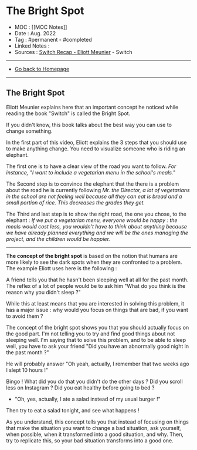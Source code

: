 # The Bright Spot
- MOC : [[MOC Notes]]
- Date : Aug. 2022
- Tag : #permanent - #completed 
- Linked Notes : 
- Sources : [Switch Recap - Eliott Meunier](https://www.youtube.com/watch?v=8c7PcR2uMyI) - Switch
-------------------
- [Go back to Homepage](https://misudashi.ga/)
-----

## The Bright Spot
Eliott Meunier explains here that an important concept he noticed while reading the book "Switch" is called the Bright Spot.

If you didn't know, this book talks about the best way you can use to change something.

In the first part of this video, Eliott explains the 3 steps that you should use to make anything change. You need to visualize someone who is riding an elephant.

The first one is to have a clear view of the road you want to follow. *For instance, "I want to include a vegetarian menu in the school's meals."*

The Second step is to convince the elephant that the there is a problem about the road he is currently following *Mr. the Director, a lot of vegetarians in the school are not feeling well because all they can eat is bread and a small portion of rice. This decreases the grades they get.*

The Third and last step is to show the right road, the one you chose, to the elephant : *If we put a vegetarian menu, everyone would be happy : the meals would cost less, you wouldn't have to think about anything because we have already planned everything and we will be the ones managing the project, and the children would be happier.*

----

**The concept of the bright spot** is based on the notion that humans are more likely to see the dark spots when they are confronted to a problem. The example Eliott uses here is the following :

A friend tells you that he hasn't been sleeping well at all for the past month. The reflex of a lot of people would be to ask him "What do you think is the reason why you didn't sleep ?"

While this at least means that you are interested in solving this problem, it has a major issue : why would you focus on things that are bad, if you want to avoid them ?

The concept of the bright spot shows you that you should actually focus on the good part. I'm not telling you to try and find good things about not sleeping well. I'm saying that to solve this problem, and to be able to sleep well, you have to ask your friend "Did you have an abnormally good night in the past month ?"

He will probably answer "Oh yeah, actually, I remember that two weeks ago I slept 10 hours !"

Bingo ! What did you do that you didn't do the other days ? Did you scroll less on Instagram ? Did you eat healthy before going to bed ? 

- "Oh, yes, actually, I ate a salad instead of my usual burger !"

Then try to eat a salad tonight, and see what happens !

As you understand, this concept tells you that instead of focusing on things that make the situation you want to change a bad situation, ask yourself, when possible, when it transformed into a good situation, and why. Then, try to replicate this, so your bad situation transforms into a good one.